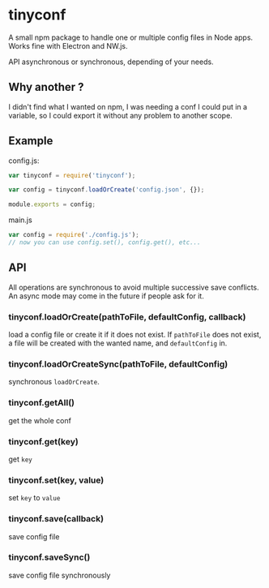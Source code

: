 # tinyconf
A small npm package to handle one or multiple config files in Node apps. Works fine with Electron and NW.js.

API asynchronous or synchronous, depending of your needs.

## Why another ?

I didn't find what I wanted on npm, I was needing a conf I could put in a variable, so I could export it without any problem to another scope.

## Example

config.js:
``` javascript
var tinyconf = require('tinyconf');

var config = tinyconf.loadOrCreate('config.json', {});

module.exports = config;
```

main.js
``` javascript
var config = require('./config.js');
// now you can use config.set(), config.get(), etc...
```

## API

All operations are synchronous to avoid multiple successive save conflicts. An async mode may come in the future if people ask for it.

### tinyconf.loadOrCreate(pathToFile, defaultConfig, callback)

load a config file or create it if it does not exist. If `pathToFile` does not exist, a file will be created with the wanted name, and `defaultConfig` in.

### tinyconf.loadOrCreateSync(pathToFile, defaultConfig)

synchronous `loadOrCreate`.

### tinyconf.getAll()

get the whole conf

### tinyconf.get(key)

get `key`

### tinyconf.set(key, value)

set `key` to `value`

### tinyconf.save(callback)

save config file

### tinyconf.saveSync()

save config file synchronously
